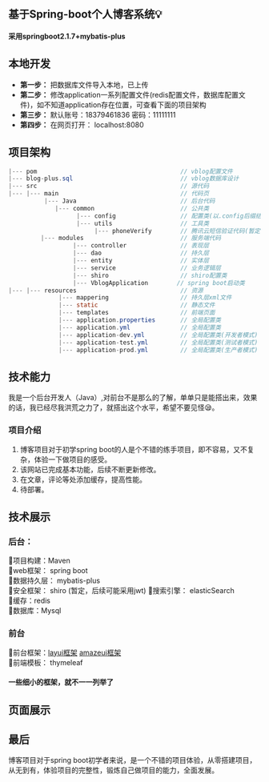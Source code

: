 ## 基于Spring-boot个人博客系统:bulb:
#### 采用**springboot2.1.7+mybatis-plus**
## 本地开发  
- **第一步：** 把数据库文件导入本地，已上传  
- **第二步：** 修改application一系列配置文件(redis配置文件，数据库配置文件)，如不知道application存在位置，可查看下面的项目架构  
- **第三步：** 默认账号：18379461836  密码：11111111  
- **第四步：** 在网页打开： localhost:8080  

## 项目架构
```java
|--- pom                                        // vblog配置文件
|--- blog-plus.sql                              // vblog数据库设计
|--- src                                        // 源代码
|--- |--- main                                  // 代码页
          |--- Java                             // 后台代码
             |--- common                        // 公共类
                   |--- config                  // 配置类(以.config后缀结尾)
                   |--- utils                   // 工具类
                        |--- phoneVerify        // 腾讯云短信验证代码(暂定)
         |--- modules                           // 服务端代码
                  |--- controller               // 表现层
                  |--- dao                      // 持久层
                  |--- entity                   // 实体层
                  |--- service                  // 业务逻辑层
                  |--- shiro                    // shiro配置类
                  |--- VblogApplication        // spring boot启动类
|--- |--- resources                             // 资源
              |--- mappering                    // 持久层xml文件
              |--- static                       // 静态文件
              |--- templates                    // 前端页面
              |--- application.properties       // 全局配置类
              |--- application.yml              // 全局配置类
              |--- application-dev.yml          // 全局配置类(开发者模式)
              |--- application-test.yml         // 全局配置类(测试者模式)
              |--- application-prod.yml         // 全局配置类(生产者模式)
```

## 技术能力
 我是一个后台开发人（Java）,对前台不是那么的了解，单单只是能搭出来，效果的话，我已经尽我洪荒之力了，就搭出这个水平，希望不要见怪:sleepy:。
### 项目介绍
1. 博客项目对于初学spring boot的人是个不错的练手项目，即不容易，又不复杂，体验一下做项目的感受。  
2. 该网站已完成基本功能，后续不断更新修改。  
3. 在文章，评论等处添加缓存，提高性能。  
4. 待部署。  
## 技术展示
### 后台：
:seedling:项目构建：Maven  
:seedling:web框架： spring boot  
:seedling:数据持久层： mybatis-plus  
:seedling:安全框架： shiro (暂定，后续可能采用jwt) 
:seedling:搜索引擎： elasticSearch  
:seedling:缓存：redis  
:seedling:数据库：Mysql  

### 前台
:seedling:前台框架：[layui框架](https://www.layui.com/ "layui框架") [amazeui框架](https://amazeui.clouddeep.cn/ "amazeui框架")  
:seedling:前端模板： thymeleaf  


#### 一些细小的框架，就不一一列举了

## 页面展示

## 最后
  博客项目对于spring boot初学者来说，是一个不错的项目体验，从零搭建项目，从无到有，体验项目的完整性，锻炼自己做项目的能力，全面发展。
